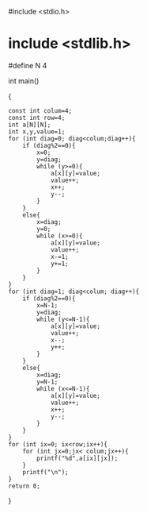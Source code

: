 
#include <stdio.h>
# include <stdlib.h>

#define N 4

int main()


{

    const int colum=4;
    const int row=4;
    int a[N][N];
    int x,y,value=1;
    for (int diag=0; diag<colum;diag++){
        if (diag%2==0){
            x=0;
            y=diag;
            while (y>=0){
                a[x][y]=value;
                value++;
                x++;
                y--;
            }
        }
        else{
            x=diag;
            y=0;
            while (x>=0){
                a[x][y]=value;
                value++;
                x-=1;
                y+=1;
            }
        }
    }
    for (int diag=1; diag<colum; diag++){
        if (diag%2==0){
            x=N-1;
            y=diag;
            while (y<=N-1){
                a[x][y]=value;
                value++;
                x--;
                y++;
            }
        }
        else{
            x=diag;
            y=N-1;
            while (x<=N-1){
                a[x][y]=value;
                value++;
                x++;
                y--;
            }
        }
    }
    for (int ix=0; ix<row;ix++){
        for (int jx=0;jx< colum;jx++){
            printf("%d",a[ix][jx]);
        }
        printf("\n");
    }
    return 0;
}
